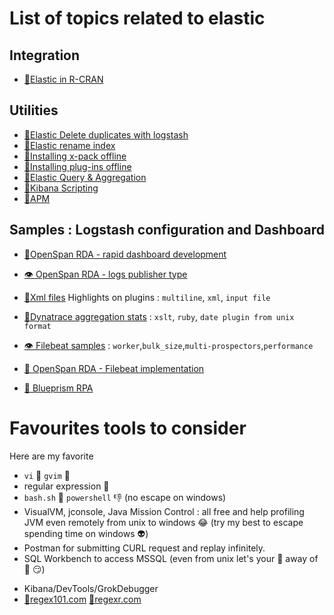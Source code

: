 
# List of topics related to elastic

## Integration

- [:eyes:Elastic in R-CRAN](https://github.com/bigleuxenchef/R-Elastic)


## Utilities
- [:eyes:Elastic Delete duplicates with logstash](./DeleteDuplicates/LogstashDeleteSample.md)
- [:eyes:Elastic rename index](./Rename-Copy%20indexes/elk_rename_index.sh.md)
- [:eyes:Installing x-pack offline](./Installingxpackoffline.md)
- [:eyes:Installing plug-ins offline](./elasticplugins.md)
- [:eyes:Elastic Query & Aggregation](./elastic-querying.md)
- [:eyes:Kibana Scripting](./kibana-scripting-filtering.md)
- [:eyes:APM](./APM.md)

## Samples : Logstash configuration and Dashboard


- [:eyes:OpenSpan RDA - rapid dashboard development](./Samples/OpenSpan/README.md)
- [:eye: OpenSpan RDA - logs publisher type](./Samples/OpenSpan/OpenSpan-logs.md)
- [:eyes:Xml files](https://github.com/bigleuxenchef/Logstash-Beats-Samples/blob/master/logstash-xml.md) Highlights on plugins : `multiline`, `xml`, `input file`
- [:eyes:Dynatrace aggregation stats](https://github.com/bigleuxenchef/Logstash-Beats-Samples/tree/master/Dynatrace)  : `xslt`, `ruby`, `date plugin from unix format`

- [:eye: Filebeat samples](https://github.com/bigleuxenchef/Logstash-Beats-Samples/tree/master/filebeat) : `worker`,`bulk_size`,`multi-prospectors`,`performance`
- [:eyes: OpenSpan RDA - Filebeat implementation](./Samples/OpenSpan/OpenSpan-filebeat.md)
- [:eyes: Blueprism RPA](./Samples/blueprism/README.md)

# Favourites tools to consider

Here are my favorite

* `vi` :punch: `gvim` :punch:
* regular expression :punch:
* `bash.sh` :punch: `powershell` :-1: (no escape on windows)
* VisualVM, jconsole, Java Mission Control : all free and help profiling JVM even remotely from unix to windows :joy: (try my best to escape spending time on windows :alien:)
* Postman for submitting CURL request and replay infinitely.
* SQL Workbench to access MSSQL (even from unix let's your :boot: away of  :poop: :smirk:)
- Kibana/DevTools/GrokDebugger 
- [:eyes:regex101.com](https://regex101.com) [:eyes:regexr.com](https://regexr.com)
